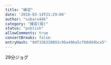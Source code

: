```yaml
---
title: "練習"
date: '2018-03-14T21:29:00'
author: "subaru44k"
category: "練習(弱)"
status: "publish"
allowComments: true
convertBreaks: false
entryHash: "9df336210891c96a496a5cf60dd4bce5"
---
```

29分ジョグ
